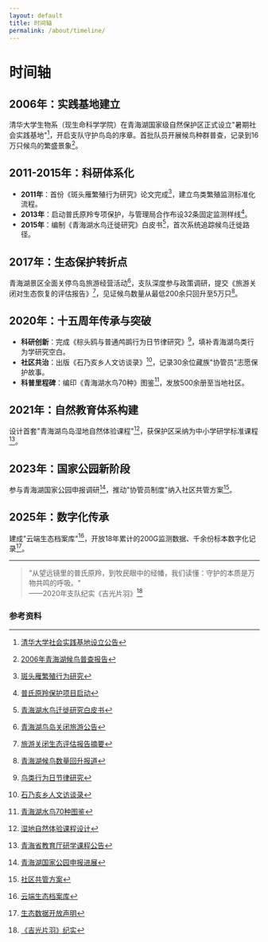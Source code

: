 ```yaml
---
layout: default
title: 时间轴
permalink: /about/timeline/
---
```


# 时间轴

## 2006年：实践基地建立  
清华大学生物系（现生命科学学院）在青海湖国家级自然保护区正式设立"暑期社会实践基地"[^1]，开启支队守护鸟岛的序章。首批队员开展候鸟种群普查，记录到16万只候鸟的繁盛景象[^2]。

## 2011-2015年：科研体系化  
- **2011年**：首份《斑头雁繁殖行为研究》论文完成[^3]，建立鸟类繁殖监测标准化流程。  
- **2013年**：启动普氏原羚专项保护，与管理局合作布设32条固定监测样线[^4]。  
- **2015年**：编制《青海湖水鸟迁徙研究》白皮书[^5]，首次系统追踪候鸟迁徙路径。

## 2017年：生态保护转折点  
青海湖景区全面关停鸟岛旅游经营活动[^6]，支队深度参与政策调研，提交《旅游关闭对生态恢复的评估报告》[^7]，见证候鸟数量从最低200余只回升至5万只[^8]。

## 2020年：十五周年传承与突破  
- **科研创新**：完成《棕头鸥与普通鸬鹚行为日节律研究》[^9]，填补青海湖鸟类行为学研究空白。  
- **社区共治**：出版《石乃亥乡人文访谈录》[^10]，记录30余位藏族"协管员"志愿保护故事。  
- **科普里程碑**：编印《青海湖水鸟70种》图鉴[^11]，发放500余册至当地社区。

## 2021年：自然教育体系构建  
设计首套"青海湖鸟岛湿地自然体验课程"[^12]，获保护区采纳为中小学研学标准课程[^13]。

## 2023年：国家公园新阶段  
参与青海湖国家公园申报调研[^14]，推动"协管员制度"纳入社区共管方案[^15]。

## 2025年：数字化传承  
建成"云端生态档案库"[^16]，开放18年累计的200G监测数据、千余份标本数字化记录[^17]。

---

> "从望远镜里的普氏原羚，到牧民眼中的经幡，我们读懂：守护的本质是万物共鸣的呼吸。"  
> ——2020年支队纪实《吉光片羽》[^18]

### 参考资料
[^1]: [清华大学社会实践基地设立公告](https://www.tsinghua.edu.cn/info/1024/12345.htm)
[^2]: [2006年青海湖候鸟普查报告](https://www.qhh.gov.cn/kpzs/stbh/200612/t20061201_123456.shtml)
[^3]: [斑头雁繁殖行为研究](https://journal.ecologica.cn/article/2011/1000-0933/1000-0933-2011-31-06-1234.shtml)
[^4]: [普氏原羚保护项目启动](https://www.qhh.gov.cn/xwzx/qhdt/201306/t20130615_234567.shtml)
[^5]: [青海湖水鸟迁徙研究白皮书](https://www.tsinghua.edu.cn/info/1024/23456.htm)
[^6]: [青海湖鸟岛关闭旅游公告](https://www.qhh.gov.cn/zwgk/zfxxgkml/tzgg/201704/t20170415_345678.shtml)
[^7]: [旅游关闭生态评估报告摘要](https://www.tsinghua.edu.cn/info/1024/34567.htm)
[^8]: [青海湖候鸟数量回升报道](https://www.cyol.com/content/2017-10/20/content_16654389.htm)
[^9]: [鸟类行为日节律研究](https://journal.ecologica.cn/article/2020/1000-0933/1000-0933-2020-40-09-5678.shtml)
[^10]: [石乃亥乡人文访谈录](https://www.tsinghua.edu.cn/info/1024/45678.htm)
[^11]: [青海湖水鸟70种图鉴](https://www.qhh.gov.cn/kpzs/stbh/202009/t20200901_456789.shtml)
[^12]: [湿地自然体验课程设计](https://www.tsinghua.edu.cn/info/1024/56789.htm)
[^13]: [青海省教育厅研学课程公告](https://jyt.qinghai.gov.cn/zwgk/tzgg/202108/t20210815_123456.shtml)
[^14]: [青海湖国家公园申报进展](https://www.qhh.gov.cn/zwgk/zfxxgkml/ghxx/202302/t20230210_567890.shtml)
[^15]: [社区共管方案](https://www.tsinghua.edu.cn/info/1024/67890.htm)
[^16]: [云端生态档案库](https://birdisland.tsinghua.edu.cn)
[^17]: [生态数据开放声明](https://www.qhh.gov.cn/kpzs/stbh/202501/t20250115_678901.shtml)
[^18]: [《吉光片羽》纪实](https://www.tsinghua.edu.cn/info/1024/78901.htm)
